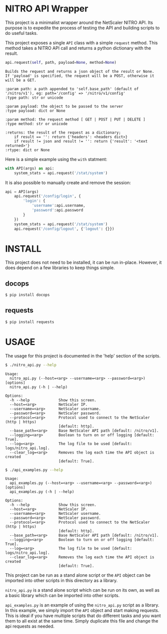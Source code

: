 NITRO API Wrapper
=================
This project is a minimalist wrapper around the NetScaler NITRO API.  Its purpose is to expedite the process of testing the API and building scripts to do useful tasks.

This project exposes a single `API` class with a simple `request` method.  This method takes a NITRO API call and returns a python dictionary with the result.

``` python
api.request(self, path, payload=None, method=None)
```

``` sphinx
Builds the request and returns a json object of the result or None.
If 'payload' is specified, the request will be a POST, otherwise it will be a GET.

:param path: a path appended to 'self.base_path' (default of '/nitro/v1'), eg: path='/config' => '/nitro/v1/config'
:type path: str or unicode

:param payload: the object to be passed to the server
:type payload: dict or None

:param method: the request method [ GET | POST | PUT | DELETE ]
:type method: str or unicode

:returns: the result of the request as a dictionary; 
    if result == '': return {'headers': <headers dict>}
    if result != json and result != '': return {'result': '<text returned>'}
:rtype: dict or None
```

Here is a simple example using the `with` statment:

``` python
with API(args) as api:
    system_stats = api.request('/stat/system')
```

It is also possible to manually create and remove the session:

``` python
api = API(args)
    api.request('/config/login', {
        'login': {
            'username':api.username,
            'password':api.password
        }
    })
    system_stats = api.request('/stat/system')
    api.request('/config/logout', {'logout': {}})
```


INSTALL
=======
This project does not need to be installed, it can be run in-place.  However, it does depend on a few libraries to keep things simple.

docops
------

``` bash
$ pip install docops
```

requests
--------

``` bash
$ pip install requests
```


USAGE
=====
The usage for this project is documented in the 'help' section of the scripts.

``` bash
$ ./nitro_api.py --help
```

```
Usage:
  nitro_api.py (--host=<arg> --username=<arg> --password=<arg>) [options]
  nitro_api.py (-h | --help)

Options:
  -h --help             Show this screen.
  --host=<arg>          NetScaler IP.
  --username=<arg>      NetScaler username.
  --password=<arg>      NetScaler password.
  --protocol=<arg>      Protocol used to connect to the NetScaler (http | https) 
                        [default: http].
  --base_path=<arg>     Base NetScaler API path [default: /nitro/v1].
  --logging=<arg>       Boolean to turn on or off logging [default: True].
  --log=<arg>           The log file to be used [default: logs/nitro_api.log].
  --clear_log=<arg>     Removes the log each time the API object is created 
                        [default: True].
```

``` bash
$ ./api_examples.py --help
```

```
Usage:
  api_examples.py (--host=<arg> --username=<arg> --password=<arg>) [options]
  api_examples.py (-h | --help)

Options:
  -h --help             Show this screen.
  --host=<arg>          NetScaler IP.
  --username=<arg>      NetScaler username.
  --password=<arg>      NetScaler password.
  --protocol=<arg>      Protocol used to connect to the NetScaler (http | https) 
                        [default: http].
  --base_path=<arg>     Base NetScaler API path [default: /nitro/v1].
  --logging=<arg>       Boolean to turn on or off logging [default: True].
  --log=<arg>           The log file to be used [default: logs/nitro_api.log].
  --clear_log=<arg>     Removes the log each time the API object is created 
                        [default: True].
```

This project can be run as a stand alone script or the `API` object can be imported into other scripts in this directory as a library.

`nitro_api.py` is a stand alone script which can be run on its own, as well as a basic library which can be imported into other scripts.

`api_examples.py` is an example of using the `nitro_api.py` script as a library.  In this example, we  simply import the `API` object and start making requests.  This is ideal if you have multiple scripts that do different tasks and you want them to all exist at the same time.  Simply duplicate this file and change the api requests as needed.

